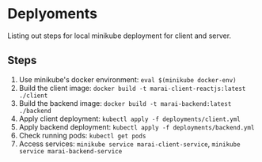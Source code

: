 # Deplyoments

Listing out steps for local minikube deployment for client and server.

## Steps

1. Use minikube's docker environment: `eval $(minikube docker-env)`
2. Build the client image: `docker build -t marai-client-reactjs:latest ./client`
3. Build the backend image: `docker build -t marai-backend:latest ./backend`
4. Apply client deployment: `kubectl apply -f deployments/client.yml`
5. Apply backend deployment: `kubectl apply -f deployments/backend.yml`
6. Check running pods: `kubectl get pods`
7. Access services: `minikube service marai-client-service`, `minikube service marai-backend-service`
